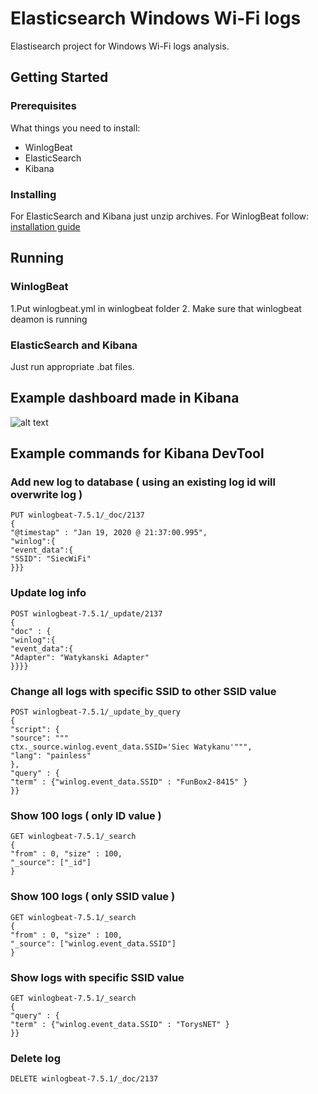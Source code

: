 # Elasticsearch Windows Wi-Fi logs

Elastisearch project for Windows Wi-Fi logs analysis.

## Getting Started

### Prerequisites

What things you need to install:
* WinlogBeat
* ElasticSearch
* Kibana

### Installing

For ElasticSearch and Kibana just unzip archives.
For WinlogBeat follow: [installation guide](https://www.elastic.co/guide/en/beats/winlogbeat/current/winlogbeat-installation.html)


## Running

### WinlogBeat
1.Put winlogbeat.yml in winlogbeat folder
2. Make sure that winlogbeat deamon is running

### ElasticSearch and Kibana

Just run appropriate .bat files.


## Example dashboard made in Kibana


![alt text](https://raw.githubusercontent.com/username/projectname/branch/path/to/img.png)

## Example commands for Kibana DevTool

### Add new log to database ( using an existing log id will overwrite log )
```
PUT winlogbeat-7.5.1/_doc/2137
{
"@timestap" : "Jan 19, 2020 @ 21:37:00.995",
"winlog":{
"event_data":{
"SSID": "SiecWiFi"
}}}
```
### Update log info
```
POST winlogbeat-7.5.1/_update/2137
{
"doc" : {
"winlog":{
"event_data":{
"Adapter": "Watykanski Adapter"
}}}}
```
### Change all logs with specific SSID to other SSID value
```
POST winlogbeat-7.5.1/_update_by_query
{
"script": {
"source": """
ctx._source.winlog.event_data.SSID='Siec Watykanu'""",
"lang": "painless"
},
"query" : {
"term" : {"winlog.event_data.SSID" : "FunBox2-8415" }
}}
```
### Show 100 logs ( only ID value )
```
GET winlogbeat-7.5.1/_search
{
"from" : 0, "size" : 100,
"_source": ["_id"]
}
```
### Show 100 logs ( only SSID value )
```
GET winlogbeat-7.5.1/_search
{
"from" : 0, "size" : 100,
"_source": ["winlog.event_data.SSID"]
}
```
### Show logs with specific SSID value
```
GET winlogbeat-7.5.1/_search
{
"query" : {
"term" : {"winlog.event_data.SSID" : "TorysNET" }
}}
```
### Delete log
```
DELETE winlogbeat-7.5.1/_doc/2137
```
